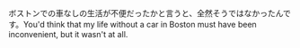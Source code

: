 <tr><td>ボストンでの車なしの生活が不便だったかと言うと、全然そうではなかったんです。<td><tr><tr><td>You'd think that my life without a car in Boston must have been inconvenient, but it wasn't at all.<td><tr></table>

